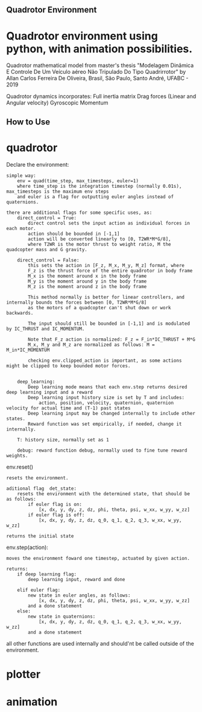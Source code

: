 ## Quadrotor Environment
# Quadrotor environment using python, with animation possibilities.

Quadrotor mathematical model from master's thesis "Modelagem Dinâmica E Controle De Um Veículo aéreo Não Tripulado Do Tipo Quadrirrotor" by Allan Carlos Ferreira De Oliveira, Brasil, São Paulo, Santo André, UFABC - 2019

Quadrotor dynamics incorporates:
	Full inertia matrix
	Drag forces (Linear and Angular velocity)
	Gyroscopic Momentum

## How to Use
# quadrotor
Declare the environment:

	simple way:
		env = quad(time_step, max_timesteps, euler=1)
		where time_step is the integration timestep (normally 0.01s), max_timesteps is the maximum env steps
		and euler is a flag for outputting euler angles instead of quaternions.
		
	there are additional flags for some specific uses, as:
		direct_control = True: 
			direct control sets the input action as individual forces in each motor.
			action should be bounded in [-1,1]
			action will be converted linearly to [0, T2WR*M*G/8], 
			where T2WR is the motor thrust to weight ratio, M the quadcopter mass and G gravity.
			
		direct_control = False:
			this sets the action in [F_z, M_x, M_y, M_z] format, where
			F_z is the thrust force of the entire quadrotor in body frame
			M_x is the moment around x in the body frame
			M_y is the moment around y in the body frame
			M_z is the moment around z in the body frame
			
			This method normally is better for linear controllers, and internally bounds the forces between [0, T2WR*M*G/8]
			as the motors of a quadcopter can't shut down or work backwards.
			
			The input should still be bounded in [-1,1] and is modulated by IC_THRUST and IC_MOMENTUM.
			
			Note that F_z action is normalized: F_z = F_in*IC_THRUST + M*G
			M_x, M_y and M_z are normalized as follows: M = M_in*IC_MOMENTUM
			
			checking env.clipped_action is important, as some actions might be clipped to keep bounded motor forces.
			
			
		deep_learning:
			Deep learning mode means that each env.step returns desired deep learning input and a reward
			Deep learning input history size is set by T and includes:
				action, position, velocity, quaternion, quaternion velocity for actual time and (T-1) past states		
			Deep learning input may be changed internally to include other states.
			Reward function was set empirically, if needed, change it internally.
		
		T: history size, normally set as 1	
		
		debug: reward function debug, normally used to fine tune reward weights.
			
env.reset()

	resets the environment.
	
	aditional flag	det_state:
		resets the environment with the determined state, that should be as follows:
			if euler flag is on:
				[x, dx, y, dy, z, dz, phi, theta, psi, w_xx, w_yy, w_zz]
			if euler flag is off:
				[x, dx, y, dy, z, dz, q_0, q_1, q_2, q_3, w_xx, w_yy, w_zz]

	returns the initial state
	
env.step(action):

	moves the environment foward one timestep, actuated by given action.
	
	returns:
		if deep learning flag:
			deep learning input, reward and done
		
		elif euler flag:
			new state in euler angles, as follows:
				[x, dx, y, dy, z, dz, phi, theta, psi, w_xx, w_yy, w_zz]
			and a done statement
		else:
			new state in quaternions:
				[x, dx, y, dy, z, dz, q_0, q_1, q_2, q_3, w_xx, w_yy, w_zz]
			and a done statement
			
			
all other functions are used internally and should'nt be called outside of the environment.

# plotter

# animation
